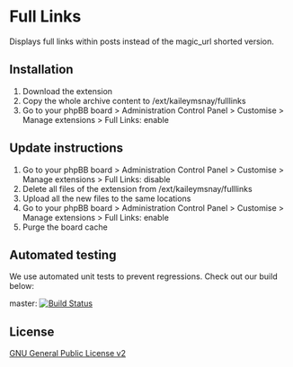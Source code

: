 # Full Links

Displays full links within posts instead of the magic_url shorted version.

## Installation

1. Download the extension
2. Copy the whole archive content to /ext/kaileymsnay/fulllinks
3. Go to your phpBB board > Administration Control Panel > Customise > Manage extensions > Full Links: enable

## Update instructions

1. Go to your phpBB board > Administration Control Panel > Customise > Manage extensions > Full Links: disable
2. Delete all files of the extension from /ext/kaileymsnay/fulllinks
3. Upload all the new files to the same locations
4. Go to your phpBB board > Administration Control Panel > Customise > Manage extensions > Full Links: enable
5. Purge the board cache

## Automated testing

We use automated unit tests to prevent regressions. Check out our build below:

master: [![Build Status](https://github.com/kaileymsnay/fulllinks/workflows/Tests/badge.svg)](https://github.com/kaileymsnay/fulllinks/actions)

## License

[GNU General Public License v2](license.txt)
